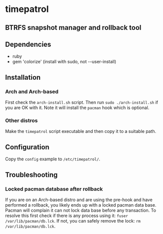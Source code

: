 # timepatrol
## BTRFS snapshot manager and rollback tool 

## Dependencies
* ruby
* gem 'colorize' (install with sudo, not --user-install) 

## Installation

### Arch and Arch-based

First check the `arch-install.sh` 
script. Then run `sudo ./arch-install.sh` if you are OK with it. Note it will install the `pacman` hook which is optional.

### Other distros

Make the `timepatrol` script executable and then copy it to a suitable path.

## Configuration 
Copy the `config` example to `/etc/timepatrol/`.

## Troubleshooting

### Locked pacman database after rollback
If you are on an Arch-based distro 
and are using the pre-hook and have performed a rollback,
you likely ends up with a locked pacman data base. Pacman will complain 
it can not lock data base before any transaction. To resolve this first
check if there is any process using it: `fuser /var/lib/pacman/db.lck`. 
If not, you can safely remove the lock: `rm /var/lib/pacman/db.lck`.


